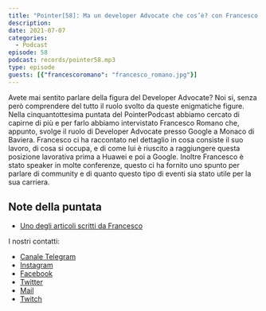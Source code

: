 ```yaml
---
title: "Pointer[58]: Ma un developer Advocate che cos’è? con Francesco Romano"
description:
date: 2021-07-07
categories:
  - Podcast
episode: 58
podcast: records/pointer58.mp3
type: episode
guests: [{"francescoromano": "francesco_romano.jpg"}]
---
```



Avete mai sentito parlare della figura del Developer Advocate? Noi si, senza però comprendere del tutto il ruolo svolto da queste enigmatiche figure.
Nella cinquantottesima puntata del PointerPodcast abbiamo cercato di capirne di più e per farlo abbiamo intervistato Francesco Romano che, appunto, svolge il ruolo di Developer Advocate presso Google a Monaco di Baviera.
Francesco ci ha raccontato nel dettaglio in cosa consiste il suo lavoro, di cosa si occupa, e di come lui è riuscito a raggiungere questa posizione lavorativa prima a Huawei e poi a Google.
Inoltre Francesco è stato speaker in molte conferenze, questo ci ha fornito uno spunto per parlare di community e di quanto questo tipo di eventi sia stato utile per la sua carriera.



## Note della puntata 

- [Uno degli articoli scritti da Francesco](https://medium.com/androiddevelopers/tabletop-mode-on-foldable-devices-d091b3c500b1)


I nostri contatti:

- [Canale Telegram](https://t.me/PointerPodcast)
- [Instagram](https://www.instagram.com/pointerpodcast/)
- [Facebook](https://www.facebook.com/pointerPodcast/)
- [Twitter](https://twitter.com/PointerPodcast)
- [Mail](info@pointerpodcast.it)
- [Twitch](https://www.twitch.tv/pointerpodcast)

